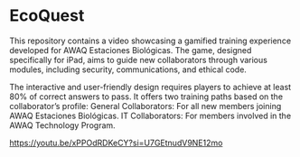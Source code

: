 # EcoQuest

This repository contains a video showcasing a gamified training experience developed for AWAQ Estaciones Biológicas. The game, designed specifically for iPad, aims to guide new collaborators through various modules, including security, communications, and ethical code.

The interactive and user-friendly design requires players to achieve at least 80% of correct answers to pass. It offers two training paths based on the collaborator’s profile:
General Collaborators: For all new members joining AWAQ Estaciones Biológicas.
IT Collaborators: For members involved in the AWAQ Technology Program.

https://youtu.be/xPPOdRDKeCY?si=U7GEtnudV9NE12mo
